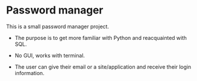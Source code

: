 # Password manager

This is a small password manager project.

- The purpose is to get more familiar with Python and reacquainted with SQL.

- No GUI, works with terminal.

- The user can give their email or a site/application and receive their login information. 